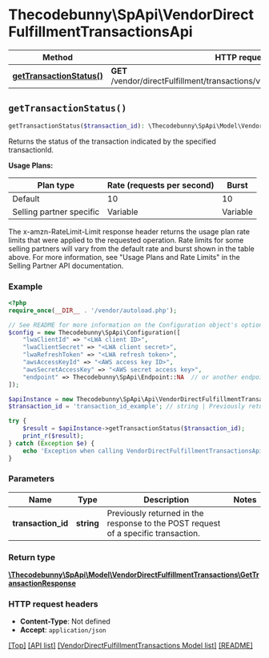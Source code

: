# Thecodebunny\SpApi\VendorDirectFulfillmentTransactionsApi

Method | HTTP request | Description
------------- | ------------- | -------------
[**getTransactionStatus()**](VendorDirectFulfillmentTransactionsApi.md#getTransactionStatus) | **GET** /vendor/directFulfillment/transactions/v1/transactions/{transactionId} | 


## `getTransactionStatus()`

```php
getTransactionStatus($transaction_id): \Thecodebunny\SpApi\Model\VendorDirectFulfillmentTransactions\GetTransactionResponse
```



Returns the status of the transaction indicated by the specified transactionId.

**Usage Plans:**

| Plan type | Rate (requests per second) | Burst |
| ---- | ---- | ---- |
|Default| 10 | 10 |
|Selling partner specific| Variable | Variable |

The x-amzn-RateLimit-Limit response header returns the usage plan rate limits that were applied to the requested operation. Rate limits for some selling partners will vary from the default rate and burst shown in the table above. For more information, see \"Usage Plans and Rate Limits\" in the Selling Partner API documentation.

### Example

```php
<?php
require_once(__DIR__ . '/vendor/autoload.php');

// See README for more information on the Configuration object's options
$config = new Thecodebunny\SpApi\Configuration([
    "lwaClientId" => "<LWA client ID>",
    "lwaClientSecret" => "<LWA client secret>",
    "lwaRefreshToken" => "<LWA refresh token>",
    "awsAccessKeyId" => "<AWS access key ID>",
    "awsSecretAccessKey" => "<AWS secret access key>",
    "endpoint" => Thecodebunny\SpApi\Endpoint::NA  // or another endpoint from lib/Endpoints.php
]);

$apiInstance = new Thecodebunny\SpApi\Api\VendorDirectFulfillmentTransactionsApi($config);
$transaction_id = 'transaction_id_example'; // string | Previously returned in the response to the POST request of a specific transaction.

try {
    $result = $apiInstance->getTransactionStatus($transaction_id);
    print_r($result);
} catch (Exception $e) {
    echo 'Exception when calling VendorDirectFulfillmentTransactionsApi->getTransactionStatus: ', $e->getMessage(), PHP_EOL;
}
```

### Parameters

Name | Type | Description  | Notes
------------- | ------------- | ------------- | -------------
 **transaction_id** | **string**| Previously returned in the response to the POST request of a specific transaction. |

### Return type

[**\Thecodebunny\SpApi\Model\VendorDirectFulfillmentTransactions\GetTransactionResponse**](../Model/VendorDirectFulfillmentTransactions/GetTransactionResponse.md)

### HTTP request headers

- **Content-Type**: Not defined
- **Accept**: `application/json`

[[Top]](#) [[API list]](../)
[[VendorDirectFulfillmentTransactions Model list]](../Model/VendorDirectFulfillmentTransactions)
[[README]](../../README.md)
